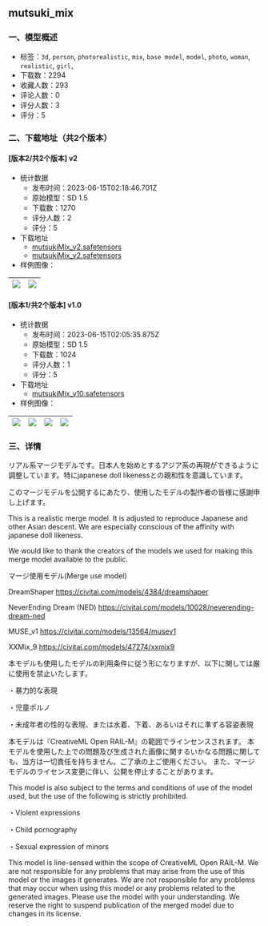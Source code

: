 ## mutsuki_mix
### 一、模型概述

- 标签：`3d`, `person`, `photorealistic`, `mix`, `base model`, `model`, `photo`, `woman`, `realistic`, `girl,`
- 下载数：2294
- 收藏人数：293
- 评论人数：0
- 评分人数：3
- 评分：5

### 二、下载地址（共2个版本）

#### [版本2/共2个版本] v2

- 统计数据
  - 发布时间：2023-06-15T02:18:46.701Z
  - 原始模型：SD 1.5
  - 下载数：1270
  - 评分人数：2
  - 评分：5
- 下载地址
  - [mutsukiMix_v2.safetensors](https://civitai.com/api/download/models/96258)
  - [mutsukiMix_v2.safetensors](https://civitai.com/api/download/models/96258?type=Model&format=SafeTensor&size=full&fp=fp32)
- 样例图像：

| <img src="https://image.civitai.com/xG1nkqKTMzGDvpLrqFT7WA/d2be8790-3086-4535-8656-73892cf94fdd/width=450/1148397.jpeg" /> | <img src="https://image.civitai.com/xG1nkqKTMzGDvpLrqFT7WA/b5388522-a7f7-4488-83c0-9ab30d68a2b5/width=450/1148420.jpeg" /> |
| ---- | ---- |

#### [版本1/共2个版本] v1.0

- 统计数据
  - 发布时间：2023-06-15T02:05:35.875Z
  - 原始模型：SD 1.5
  - 下载数：1024
  - 评分人数：1
  - 评分：5
- 下载地址
  - [mutsukiMix_v10.safetensors](https://civitai.com/api/download/models/50243)
- 样例图像：

| <img src="https://image.civitai.com/xG1nkqKTMzGDvpLrqFT7WA/a5ad3725-f376-42e8-f39d-825800c86600/width=450/541084.jpeg" /> | <img src="https://image.civitai.com/xG1nkqKTMzGDvpLrqFT7WA/6de2c838-6c8f-470f-cada-7db65900e700/width=450/541072.jpeg" /> | <img src="https://image.civitai.com/xG1nkqKTMzGDvpLrqFT7WA/4dfac2b1-c4ec-4d77-2500-04b63971b800/width=450/541065.jpeg" /> | <img src="https://image.civitai.com/xG1nkqKTMzGDvpLrqFT7WA/ab7981dd-c76b-48ac-a8d9-19bc3d9acd00/width=450/540948.jpeg" /> |
| ---- | ---- | ---- | ---- |


### 三、详情
<p>リアル系マージモデルです。日本人を始めとするアジア系の再現ができるように調整しています。特にjapanese doll likenessとの親和性を意識しています。</p><p>このマージモデルを公開するにあたり、使用したモデルの製作者の皆様に感謝申し上げます。</p><p></p><p>This is a realistic merge model. It is adjusted to reproduce Japanese and other Asian descent. We are especially conscious of the affinity with japanese doll likeness.</p><p>We would like to thank the creators of the models we used for making this merge model available to the public.</p><p></p><p>マージ使用モデル(Merge use model)</p><p></p><p>DreamShaper <a target="_blank" rel="ugc" href="https://civitai.com/models/4384/dreamshaper">https://civitai.com/models/4384/dreamshaper</a></p><p>NeverEnding Dream (NED) <a target="_blank" rel="ugc" href="https://civitai.com/models/10028/neverending-dream-ned">https://civitai.com/models/10028/neverending-dream-ned</a></p><p>MUSE_v1 <a target="_blank" rel="ugc" href="https://civitai.com/models/13564/musev1">https://civitai.com/models/13564/musev1</a></p><p>XXMix_9 <a target="_blank" rel="ugc" href="https://civitai.com/models/47274/xxmix9"><u>https://civitai.com/models/47274/xxmix9</u></a></p><p></p><p>本モデルも使用したモデルの利用条件に従う形になりますが、以下に関しては厳に使用を禁止いたします。</p><p>・暴力的な表現</p><p>・児童ポルノ</p><p>・未成年者の性的な表現、または水着、下着、あるいはそれに準ずる容姿表現</p><p></p><p>本モデルは『CreativeML Open RAIL-M』の範囲でラインセンスされます。 本モデルを使用した上での問題及び生成された画像に関するいかなる問題に関しても、当方は一切責任を持ちません。ご了承の上ご使用ください。 また、マージモデルのライセンス変更に伴い、公開を停止することがあります。</p><p>This model is also subject to the terms and conditions of use of the model used, but the use of the following is strictly prohibited.</p><p>・Violent expressions</p><p>・Child pornography</p><p>・Sexual expression of minors</p><p>This model is line-sensed within the scope of CreativeML Open RAIL-M. We are not responsible for any problems that may arise from the use of this model or the images it generates. We are not responsible for any problems that may occur when using this model or any problems related to the generated images. Please use the model with your understanding. We reserve the right to suspend publication of the merged model due to changes in its license.</p><p></p>